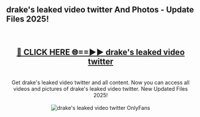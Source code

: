 <h2>drake's leaked video twitter And Photos - Update Files 2025!</h2>
<br>
<div align="center">
<h2><a href="https://linkcuts.com/hfmhzwbr" rel="nofollow">🔴 CLICK HERE 🌐==►► drake's leaked video twitter</a></h2>
<br>
Get drake's leaked video twitter and all content. Now you can access all videos and pictures of drake's leaked video twitter. New Updated Files 2025!
<br>
<br>
<a href="https://linkcuts.com/hfmhzwbr" rel="nofollow" data-target="animated-image.originalLink"><img src="https://i.ibb.co.com/WyWwxjT/player-gif2.gif" alt="drake's leaked video twitter OnlyFans" style="max-width: 100%; display: inline-block;" data-target="animated-image.originalImage"></a>
</div>
<br>